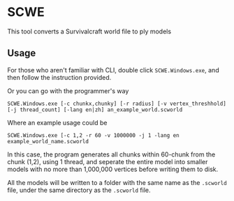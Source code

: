 # SCWE
This tool converts a Survivalcraft world file to ply models

## Usage
For those who aren't familiar with CLI, double click `SCWE.Windows.exe`, and then follow the instruction provided. 

Or you can go with the programmer's way
```
SCWE.Windows.exe [-c chunkx,chunky] [-r radius] [-v vertex_threshhold] [-j thread_count] [-lang en|zh] an_example_world.scworld
```
Where an example usage could be
```
SCWE.Windows.exe [-c 1,2 -r 60 -v 1000000 -j 1 -lang en example_world_name.scworld
```
In this case, the program generates all chunks within 60-chunk from the chunk (1,2), using 1 thread, and seperate the entire model into smaller models with no more than 1,000,000 vertices before writing them to disk. 

All the models will be written to a folder with the same name as the `.scworld` file, under the same directory as the `.scworld` file.
